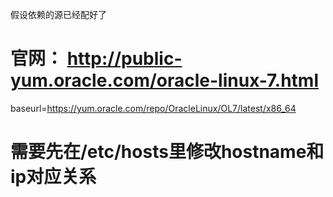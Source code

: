 假设依赖的源已经配好了
# 官网： http://public-yum.oracle.com/oracle-linux-7.html
baseurl=https://yum.oracle.com/repo/OracleLinux/OL7/latest/x86_64

# 需要先在/etc/hosts里修改hostname和ip对应关系